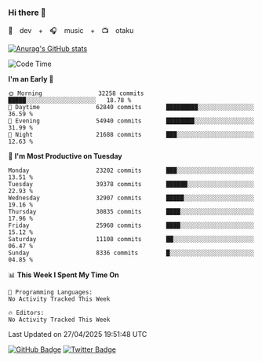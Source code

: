 ### Hi there 👋

🚀　dev　+　🎧　music　+　📺　otaku


[![Anurag's GitHub stats](https://github-readme-stats.vercel.app/api?username=koheitasaka&count_private=true&show_icons=true&theme=monokai)](https://github.com/koheitasaka/github-readme-stats)

<!--START_SECTION:waka-->
![Code Time](http://img.shields.io/badge/Code%20Time-1%2C161%20hrs%2023%20mins-blue)

**I'm an Early 🐤** 

```text
🌞 Morning                32258 commits       █████░░░░░░░░░░░░░░░░░░░░   18.78 % 
🌆 Daytime                62840 commits       █████████░░░░░░░░░░░░░░░░   36.59 % 
🌃 Evening                54940 commits       ████████░░░░░░░░░░░░░░░░░   31.99 % 
🌙 Night                  21688 commits       ███░░░░░░░░░░░░░░░░░░░░░░   12.63 % 
```
📅 **I'm Most Productive on Tuesday** 

```text
Monday                   23202 commits       ███░░░░░░░░░░░░░░░░░░░░░░   13.51 % 
Tuesday                  39378 commits       ██████░░░░░░░░░░░░░░░░░░░   22.93 % 
Wednesday                32907 commits       █████░░░░░░░░░░░░░░░░░░░░   19.16 % 
Thursday                 30835 commits       ████░░░░░░░░░░░░░░░░░░░░░   17.96 % 
Friday                   25960 commits       ████░░░░░░░░░░░░░░░░░░░░░   15.12 % 
Saturday                 11108 commits       ██░░░░░░░░░░░░░░░░░░░░░░░   06.47 % 
Sunday                   8336 commits        █░░░░░░░░░░░░░░░░░░░░░░░░   04.85 % 
```


📊 **This Week I Spent My Time On** 

```text
💬 Programming Languages: 
No Activity Tracked This Week

🔥 Editors: 
No Activity Tracked This Week
```


 Last Updated on 27/04/2025 19:51:48 UTC
<!--END_SECTION:waka-->

[![GitHub Badge](https://img.shields.io/badge/GitHub-100000?style=for-the-badge&logo=github&logoColor=white)](https://github.com/koheitasaka)
[![Twitter Badge](https://img.shields.io/badge/Twitter-1DA1F2?style=for-the-badge&logo=twitter&logoColor=white)](https://twitter.com/sleep_asleep_)
